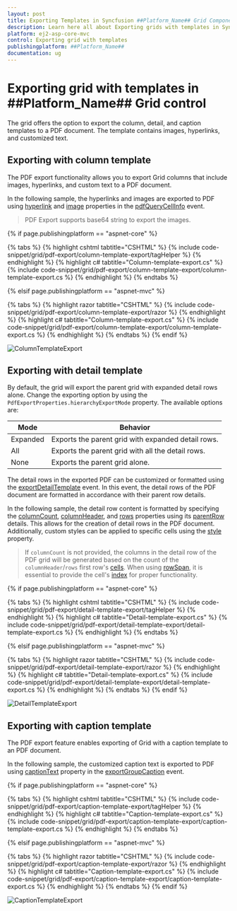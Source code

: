 ```yaml
---
layout: post
title: Exporting Templates in Syncfusion ##Platform_Name## Grid Component
description: Learn here all about Exporting grids with templates in Syncfusion ##Platform_Name## Grid component of Syncfusion Essential JS 2 and more.
platform: ej2-asp-core-mvc
control: Exporting grid with templates
publishingplatform: ##Platform_Name##
documentation: ug
---
```


# Exporting grid with templates in ##Platform_Name## Grid control

The grid offers the option to export the column, detail, and caption templates to a PDF document. The template contains images, hyperlinks, and customized text.

## Exporting with column template

The PDF export functionality allows you to export Grid columns that include images, hyperlinks, and custom text to a PDF document.

In the following sample, the hyperlinks and images are exported to PDF using [hyperlink](https://ej2.syncfusion.com/documentation/api/grid/pdfQueryCellInfoEventArgs/#hyperlink) and [image](https://ej2.syncfusion.com/documentation/api/grid/pdfQueryCellInfoEventArgs/#image) properties in the [pdfQueryCellInfo](https://ej2.syncfusion.com/documentation/api/grid/#pdfquerycellinfo) event.

> PDF Export supports base64 string to export the images.

{% if page.publishingplatform == "aspnet-core" %}

{% tabs %}
{% highlight cshtml tabtitle="CSHTML" %}
{% include code-snippet/grid/pdf-export/column-template-export/tagHelper %}
{% endhighlight %}
{% highlight c# tabtitle="Column-template-export.cs" %}
{% include code-snippet/grid/pdf-export/column-template-export/column-template-export.cs %}
{% endhighlight %}
{% endtabs %}

{% elsif page.publishingplatform == "aspnet-mvc" %}

{% tabs %}
{% highlight razor tabtitle="CSHTML" %}
{% include code-snippet/grid/pdf-export/column-template-export/razor %}
{% endhighlight %}
{% highlight c# tabtitle="Column-template-export.cs" %}
{% include code-snippet/grid/pdf-export/column-template-export/column-template-export.cs %}
{% endhighlight %}
{% endtabs %}
{% endif %}

![ColumnTemplateExport](../images/colTemp_pdf_expt.gif)

## Exporting with detail template

By default, the grid will export the parent grid with expanded detail rows alone. Change the exporting option by using the `PdfExportProperties.hierarchyExportMode` property. The available options are:

| Mode     | Behavior    |
|----------|-------------|
| Expanded | Exports the parent grid with expanded detail rows. |
| All      | Exports the parent grid with all the detail rows. |
| None     | Exports the parent grid alone. |

The detail rows in the exported PDF can be customized or formatted using the [exportDetailTemplate](https://ej2.syncfusion.com/documentation/api/grid/#exportdetailtemplate) event. In this event, the detail rows of the PDF document are formatted in accordance with their parent row details.

In the following sample, the detail row content is formatted by specifying the [columnCount](https://ej2.syncfusion.com/documentation/api/grid/detailTemplateProperties/#columncount), [columnHeader](https://ej2.syncfusion.com/documentation/api/grid/detailTemplateProperties/#columnheader), and [rows](https://ej2.syncfusion.com/documentation/api/grid/detailTemplateProperties/#rows) properties using its [parentRow](https://ej2.syncfusion.com/documentation/api/grid/exportDetailTemplateEventArgs/#parentrow) details. This allows for the creation of detail rows in the PDF document. Additionally, custom styles can be applied to specific cells using the [style](https://ej2.syncfusion.com/documentation/api/grid/detailTemplateCell/#style) property.

> If `columnCount` is not provided, the columns in the detail row of the PDF grid will be generated based on the count of the `columnHeader`/`rows` first row's [cells](https://ej2.syncfusion.com/documentation/api/grid/detailTemplateRow/#cells).
> When using [rowSpan](https://ej2.syncfusion.com/documentation/api/grid/detailTemplateCell/#rowspan), it is essential to provide the cell's [index](https://ej2.syncfusion.com/documentation/api/grid/detailTemplateCell/#index) for proper functionality.

{% if page.publishingplatform == "aspnet-core" %}

{% tabs %}
{% highlight cshtml tabtitle="CSHTML" %}
{% include code-snippet/grid/pdf-export/detail-template-export/tagHelper %}
{% endhighlight %}
{% highlight c# tabtitle="Detail-template-export.cs" %}
{% include code-snippet/grid/pdf-export/detail-template-export/detail-template-export.cs %}
{% endhighlight %}
{% endtabs %}

{% elsif page.publishingplatform == "aspnet-mvc" %}

{% tabs %}
{% highlight razor tabtitle="CSHTML" %}
{% include code-snippet/grid/pdf-export/detail-template-export/razor %}
{% endhighlight %}
{% highlight c# tabtitle="Detail-template-export.cs" %}
{% include code-snippet/grid/pdf-export/detail-template-export/detail-template-export.cs %}
{% endhighlight %}
{% endtabs %}
{% endif %}

![DetailTemplateExport](../images/detailTemp_pdf_expt.gif)

## Exporting with caption template

The PDF export feature enables exporting of Grid with a caption template to an PDF document.

In the following sample, the customized caption text is exported to PDF using [captionText](https://ej2.syncfusion.com/documentation/api/grid/exportGroupCaptionEventArgs/#captiontext) property in the [exportGroupCaption](https://ej2.syncfusion.com/documentation/api/grid/#exportgroupcaption) event.

{% if page.publishingplatform == "aspnet-core" %}

{% tabs %}
{% highlight cshtml tabtitle="CSHTML" %}
{% include code-snippet/grid/pdf-export/caption-template-export/tagHelper %}
{% endhighlight %}
{% highlight c# tabtitle="Caption-template-export.cs" %}
{% include code-snippet/grid/pdf-export/caption-template-export/caption-template-export.cs %}
{% endhighlight %}
{% endtabs %}

{% elsif page.publishingplatform == "aspnet-mvc" %}

{% tabs %}
{% highlight razor tabtitle="CSHTML" %}
{% include code-snippet/grid/pdf-export/caption-template-export/razor %}
{% endhighlight %}
{% highlight c# tabtitle="Caption-template-export.cs" %}
{% include code-snippet/grid/pdf-export/caption-template-export/caption-template-export.cs %}
{% endhighlight %}
{% endtabs %}
{% endif %}

![CaptionTemplateExport](../images/captionTemp_pdf_expt.gif)
